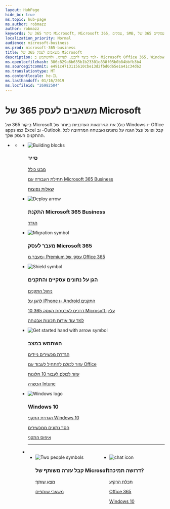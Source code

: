```yaml
---
layout: HubPage
hide_bc: true
ms.topic: hub-page
ms.author: robmazz
author: robmazz
keywords: ביקור 365 של Microsoft, Microsoft 365, עסקים, SMB, קטנים העסק הבינוני, תיעוד עסקיים 365 של Microsoft, מסמכים, תיעוד, מידע טכני
localization_priority: Normal
audience: microsoft-business
ms.prod: microsoft-365-business
title: משאבים לעסק 365 של Microsoft
description: למד כיצד לתכנן, לפרוס, ולהשתמש ב- Microsoft Office 365, Windows 10, ניידות ארגון + אבטחה יחד בעסק שלך עבור תשתית משולבת ומאובטחת מאפשרת עבודת צוות אשר מבטל את הנעילה של יצירתיות.
ms.openlocfilehash: 386c829a6b635b1b23301e838f05b0b84bbfb3b4
ms.sourcegitcommit: e491c4713115610cbe13d2fbd0d65e1a41c34d62
ms.translationtype: MT
ms.contentlocale: he-IL
ms.lasthandoff: 01/16/2019
ms.locfileid: "26982504"
---
```

<div id="main" class="v2">
    <div class="container">
        <h1>משאבים לעסק 365 של Microsoft</h1>
        <P>ביקור 365 של Microsoft כולל את הגירסאות העדכניות ביותר של Windows ו- Office apps כמו Excel וב -Outlook. קבל ופועל ונצל הגנה על נתונים ואבטחה המרחיבה לכל ההתקנים העסק שלך.</p>
        <P></p>
        <ul class="pivots">
            <li>
                <a href="#home"></a>
                <ul id="home">
                    <li>
                        <a href="#home-all"></a>
                        <ul id="home-all" class="cardsF">
                            <li>
                                <div class="cardSize">
                                    <div class="cardPadding">
                                        <div class="card">
                                            <div class="cardImageOuter">
                                                <div class="cardImage">
                                                    <img src="https://docs.microsoft.com/office/media/icons/blocks-blue.svg" alt="Building blocks" />
                                                </div>
                                            </div>
                                            <div class="cardText">
                                                <h3>סייר</h3>
                                                <P><a href="https://support.office.com/article/what-is-microsoft-365-business-901e2522-c2cf-4b8c-894e-f482cda3347a" target="_blank">מבט כולל</a></p>
                                                <P><a href="microsoft-365-business-overview.md" target="_blank">תחילת העבודה עם Microsoft 365 Business</a></p> <P><a href="https://docs.microsoft.com/microsoft-365/business/support/microsoft-365-business-faqs" target="_blank">שאלות נפוצות</a></p>
                                            </div>
                                        </div>
                                    </div>
                                </div>
                            </li>
                            <li>
                                <div class="cardSize">
                                    <div class="cardPadding">
                                        <div class="card">
                                            <div class="cardImageOuter">
                                                <div class="cardImage">
                                                    <img src="https://docs.microsoft.com/office/media/icons/deploy-blue.svg" alt="Deploy arrow" />
                                                </div>
                                            </div>
                                            <div class="cardText">
                                                <h3>התקנת Microsoft 365 Business</h3>
                                                <P><a href="set-up.md" target="_blank">הגדר</a></p>
                                            </div>
                                        </div>
                                    </div>
                                </div>
                            </li>
                            <li>
                                <div class="cardSize">
                                    <div class="cardPadding">
                                        <div class="card">
                                            <div class="cardImageOuter">
                                                <div class="cardImage">
                                                    <img src="https://docs.microsoft.com/office/media/icons/migration-blue.svg" alt="Migration symbol" />
                                                </div>
                                            </div>
                                            <div class="cardText">
                                                <h3>מעבר לעסק Microsoft 365</h3>
                                                <P><a href="migrate-to-microsoft-365-business.md" target="_blank">מעבר מ- Premium עסקי של Office 365</a></p>
                                            </div>
                                        </div>
                                    </div>
                                </div>
                            </li> 
                            <li>
                                <div class="cardSize">
                                    <div class="cardPadding">
                                        <div class="card">
                                            <div class="cardImageOuter">
                                                <div class="cardImage">
                                                    <img src="https://docs.microsoft.com/office/media/icons/security-blue.svg" alt="Shield symbol" />
                                                </div>
                                            </div>
                                            <div class="cardText">
                                                <h3>הגן על נתונים עסקיים והתקנים</h3>
                                                <P><a href="manage.md" target="_blank">ניהול התקנים</a></p> <P><a href="app-protection-settings-for-android-and-ios.md" target="_blank">להגן על iPhone ו- Android התקנים</a></p>
                                                 <P><a href="https://support.office.com/article/top-10-ways-to-secure-office-365-and-microsoft-365-business-plans-from-cyber-threats-de2da300-dbb6-4725-bb12-b85a9d296e75" target="_blank">10 דרכים לאבטחת העסק 365 Microsoft עליון</a></p>
                                                <P><a href="security-features.md" target="_blank">למד עוד אודות תכונות אבטחה</a></p>
                                                </div>
                                        </div>
                                    </div>
                                </div>
                            </li>
                            <li>
                                <div class="cardSize">
                                    <div class="cardPadding">
                                        <div class="card">
                                            <div class="cardImageOuter">
                                                <div class="cardImage">
                                                    <img src="https://docs.microsoft.com/office/media/icons/get-started-blue.svg" alt="Get started hand with arrow symbol" />
                                                </div>
                                            </div>
                                            <div class="cardText">
                                                <h3>השתמש במצב</h3>
                                                <P><a href="set-up-mobile-devices.md" target="_blank">הגדרת מכשירים ניידים</a></p>
                                                <P><a href="https://support.office.com/office-training-center" target="_blank">עזור לכולם להתחיל לעבוד עם Office</a></p>
                                                <P><a href="https://www.microsoft.com/itpro/windows-10/end-user-readiness" target="_blank">עזור לכולם לעבור 10 חלונות</a></p>
                                                <P><a href="https://docs.microsoft.com/intune-user-help/use-managed-devices-to-get-work-done" target="_blank">הכשרה Intune</a></p>
                                            </div>
                                        </div>
                                    </div>
                                </div>
                            </li>
                            <li>
                                <div class="cardSize">
                                    <div class="cardPadding">
                                        <div class="card">
                                            <div class="cardImageOuter">
                                                <div class="cardImage">
                                                    <img src="https://docs.microsoft.com/media/logos/logo_Windows.svg" alt="Windows logo" />
                                                </div>
                                            </div>
                                            <div class="cardText">
                                                <h3>Windows 10</h3>
                                                <P><a href="set-up-windows-devices.md" target="_blank">הגדרת התקני Windows 10</a></p>
                                                <P><a href="remove-company-data.md" target="_blank">הסר נתונים ממכשירים</a></p>
                                                <P><a href="reset-devices-to-factory-settings.md" target="_blank">איפוס התקני</a></p>
                                            </div>
                                        </div>
                                    </div>
                                </div>
                            </li>
                                <li class="fullSpan">
                                  <hr />
                                  <br>
                                  <ul class="cardsF panelContent singlePanelContent" style="display:flex!important;">
                                    <li>
                                    <div class="cardSize">
                                        <div class="cardPadding">
                                            <div class="card">
                                                <div class="cardImageOuter">
                                                    <div class="cardImage">
                                                        <img src="https://docs.microsoft.com/office/media/icons/users-people.svg" alt="Two people symbols" />
                                                    </div>
                                                </div>
                                                <div class="cardText">
                                                    <h3>קבל עזרה משותף של Microsoft</h3>
                                                    <P><a href="https://www.microsoft.com/solution-providers/search" target="_blank">מצא שותף</a></p>
                                                    <P><a href="https://www.microsoft.com/microsoft-365/partners/business" target="_blank">משאבי שותפים</a></p>
                                                </div>
                                            </div>
                                        </div>
                                    </div>
                                </li> 
                                <li>
                                    <div class="cardSize">
                                        <div class="cardPadding">
                                            <div class="card">
                                                <div class="cardImageOuter">
                                                    <div class="cardImage">
                                                        <img src="https://docs.microsoft.com/office/media/icons/chat.svg" alt="chat icon" />
                                                    </div>
                                                </div>
                                                <div class="cardText">
                                                    <h3>דרושה תמיכה?</h3>
                                                     <P><a href="https://azure.microsoft.com/support/options/" target="_blank">תכלת הרקיע</a></p>
                                                     <P><a href="https://support.office.com/article/Contact-support-for-business-products-Admin-Help-32a17ca7-6fa0-4870-8a8d-e25ba4ccfd4b" target="_blank">Office 365</a></p>
                                                     <P><a href="http://support.microsoft.com/products/windows" target="_blank">Windows 10</a></p>
                                                </div>
                                            </div>
                                        </div>
                                    </div>
                                </li>
                            </li>
                        </ul>
                    </li>
                </ul>
            </li>
        </ul>
    </div>
</div>